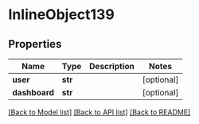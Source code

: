 # InlineObject139

## Properties
Name | Type | Description | Notes
------------ | ------------- | ------------- | -------------
**user** | **str** |  | [optional] 
**dashboard** | **str** |  | [optional] 

[[Back to Model list]](../README.md#documentation-for-models) [[Back to API list]](../README.md#documentation-for-api-endpoints) [[Back to README]](../README.md)


